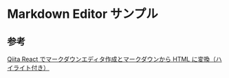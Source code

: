 # Markdown Editor サンプル

## 参考

[Qiita React でマークダウンエディタ作成とマークダウンから HTML に変換（ハイライト付き）](https://qiita.com/t_okkan/items/0a3318f90ee6c4468f82)
